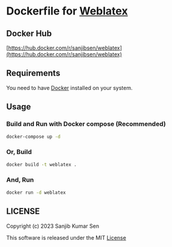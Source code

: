 
# Dockerfile for [Weblatex](https://github.com/sanjib-sen/weblatex)

## Docker Hub

[https://hub.docker.com/r/sanjibsen/weblatex](https://hub.docker.com/r/sanjibsen/weblatex)

## Requirements

You need to have [Docker](https://www.docker.com/) installed on your system.

## Usage

### Build and Run with Docker compose (Recommended)

```bash
docker-compose up -d
```

### Or, Build

```bash
docker build -t weblatex .
```

### And, Run

```bash
docker run -d weblatex
```

## LICENSE

Copyright (c) 2023 Sanjib Kumar Sen

This software is released under the MIT [License](https://opensource.org/licenses/MIT)

